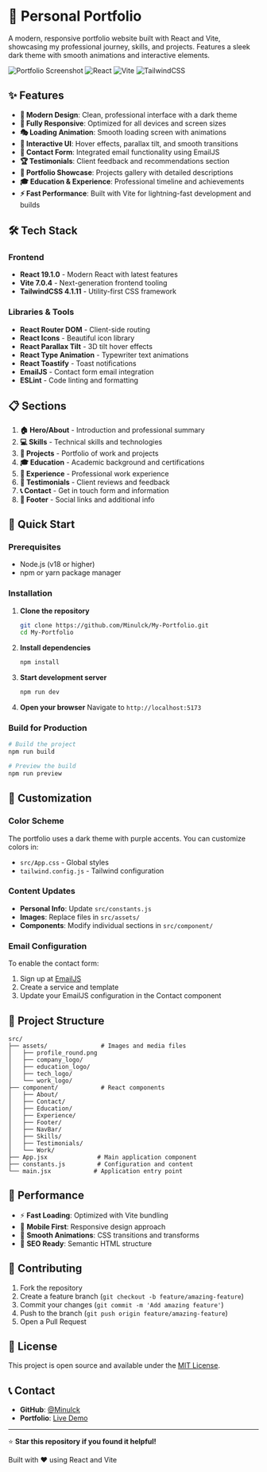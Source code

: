 # 🚀 Personal Portfolio

A modern, responsive portfolio website built with React and Vite, showcasing my professional journey, skills, and projects. Features a sleek dark theme with smooth animations and interactive elements.

![Portfolio Screenshot](https://img.shields.io/badge/Status-Live-brightgreen?style=for-the-badge)
![React](https://img.shields.io/badge/React-19.1.0-blue?style=for-the-badge&logo=react)
![Vite](https://img.shields.io/badge/Vite-7.0.4-purple?style=for-the-badge&logo=vite)
![TailwindCSS](https://img.shields.io/badge/Tailwind-4.1.11-blue?style=for-the-badge&logo=tailwindcss)

## ✨ Features

- **🎨 Modern Design**: Clean, professional interface with a dark theme
- **📱 Fully Responsive**: Optimized for all devices and screen sizes
- **🎭 Loading Animation**: Smooth loading screen with animations
- **🌟 Interactive UI**: Hover effects, parallax tilt, and smooth transitions
- **📧 Contact Form**: Integrated email functionality using EmailJS
- **🏆 Testimonials**: Client feedback and recommendations section
- **💼 Portfolio Showcase**: Projects gallery with detailed descriptions
- **🎓 Education & Experience**: Professional timeline and achievements
- **⚡ Fast Performance**: Built with Vite for lightning-fast development and builds

## 🛠️ Tech Stack

### Frontend
- **React 19.1.0** - Modern React with latest features
- **Vite 7.0.4** - Next-generation frontend tooling
- **TailwindCSS 4.1.11** - Utility-first CSS framework

### Libraries & Tools
- **React Router DOM** - Client-side routing
- **React Icons** - Beautiful icon library
- **React Parallax Tilt** - 3D tilt hover effects
- **React Type Animation** - Typewriter text animations
- **React Toastify** - Toast notifications
- **EmailJS** - Contact form email integration
- **ESLint** - Code linting and formatting

## 📋 Sections

1. **🏠 Hero/About** - Introduction and professional summary
2. **💻 Skills** - Technical skills and technologies
3. **🎯 Projects** - Portfolio of work and projects
4. **🎓 Education** - Academic background and certifications
5. **💼 Experience** - Professional work experience
6. **💬 Testimonials** - Client reviews and feedback
7. **📞 Contact** - Get in touch form and information
8. **🔗 Footer** - Social links and additional info

## 🚀 Quick Start

### Prerequisites
- Node.js (v18 or higher)
- npm or yarn package manager

### Installation

1. **Clone the repository**
   ```bash
   git clone https://github.com/Minulck/My-Portfolio.git
   cd My-Portfolio
   ```

2. **Install dependencies**
   ```bash
   npm install
   ```

3. **Start development server**
   ```bash
   npm run dev
   ```

4. **Open your browser**
   Navigate to `http://localhost:5173`

### Build for Production

```bash
# Build the project
npm run build

# Preview the build
npm run preview
```

## 🎨 Customization

### Color Scheme
The portfolio uses a dark theme with purple accents. You can customize colors in:
- `src/App.css` - Global styles
- `tailwind.config.js` - Tailwind configuration

### Content Updates
- **Personal Info**: Update `src/constants.js`
- **Images**: Replace files in `src/assets/`
- **Components**: Modify individual sections in `src/component/`

### Email Configuration
To enable the contact form:
1. Sign up at [EmailJS](https://www.emailjs.com/)
2. Create a service and template
3. Update your EmailJS configuration in the Contact component

## 📁 Project Structure

```
src/
├── assets/               # Images and media files
│   ├── profile_round.png
│   ├── company_logo/
│   ├── education_logo/
│   ├── tech_logo/
│   └── work_logo/
├── component/            # React components
│   ├── About/
│   ├── Contact/
│   ├── Education/
│   ├── Experience/
│   ├── Footer/
│   ├── NavBar/
│   ├── Skills/
│   ├── Testimonials/
│   └── Work/
├── App.jsx              # Main application component
├── constants.js         # Configuration and content
└── main.jsx            # Application entry point
```

## 🎯 Performance

- ⚡ **Fast Loading**: Optimized with Vite bundling
- 📱 **Mobile First**: Responsive design approach
- 🎨 **Smooth Animations**: CSS transitions and transforms
- 🚀 **SEO Ready**: Semantic HTML structure

## 🤝 Contributing

1. Fork the repository
2. Create a feature branch (`git checkout -b feature/amazing-feature`)
3. Commit your changes (`git commit -m 'Add amazing feature'`)
4. Push to the branch (`git push origin feature/amazing-feature`)
5. Open a Pull Request

## 📝 License

This project is open source and available under the [MIT License](LICENSE).

## 📞 Contact

- **GitHub**: [@Minulck](https://github.com/Minulck)
- **Portfolio**: [Live Demo](https://your-portfolio-url.com)

---

⭐ **Star this repository if you found it helpful!**

Built with ❤️ using React and Vite
